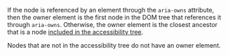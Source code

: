 If the node is referenced by an element through the `aria-owns` attribute, then the owner element is the first node in the DOM tree that references it through `aria-owns`.
Otherwise, the owner element is the closest ancestor that is a node [included in the accessibility tree](#included-in-the-accessibility-tree).

Nodes that are not in the accessibility tree do not have an owner element.
